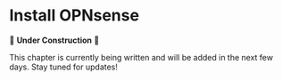# Install OPNsense

🚧 **Under Construction** 🚧

This chapter is currently being written and will be added in the next few days. Stay tuned for updates!